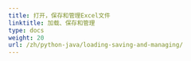 ```yaml
---
title: 打开，保存和管理Excel文件
linktitle: 加载、保存和管理
type: docs
weight: 20
url: /zh/python-java/loading-saving-and-managing/
---
```

